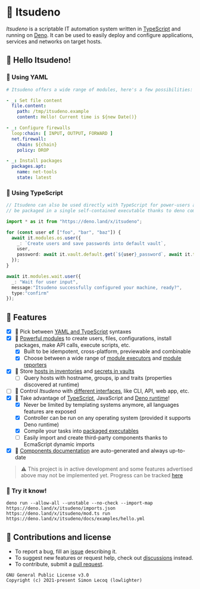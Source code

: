 # 🍣 Itsudeno

*Itsudeno* is a scriptable IT automation system written in [TypeScript](https://github.com/Microsoft/TypeScript) and running on [Deno](https://github.com/denoland/deno).
It can be used to easily deploy and configure applications, services and networks on target hosts.

## 🍥 Hello Itsudeno!

### 🍙 Using YAML

```yml
# Itsudeno offers a wide range of modules, here's a few possibilities:

- _: Set file content
  file.content:
    path: /tmp/itsudeno.example
    content: Hello! Current time is ${new Date()}

- _: Configure firewalls
  loop:chain: [ INPUT, OUTPUT, FORWARD ]
  net.firewall:
    chain: ${chain}
    policy: DROP

- _: Install packages
  packages.apt:
    name: net-tools
    state: latest
```

### 🍘 Using TypeScript

```ts
// Itsudeno can also be used directly with TypeScript for power-users and can even
// be packaged in a single self-contained executable thanks to deno compile!

import * as it from "https://deno.land/x/itsudeno";

for (const user of ["foo", "bar", "baz"]) {
  await it.modules.os.user({
    _: `Create users and save passwords into default vault`,
    user,
    password: await it.vault.default.get(`${user}_password`, await it.tools.mkpasswd())
  });
}

await it.modules.wait.user({
  _: "Wait for user input",
  message:"Itsudeno successfully configured your machine, ready?",
  type:"confirm"
});
```

## 🍱 Features

- [x] 🥢 Pick between [YAML and TypeScript](https://itsudeno.land/syntaxes) syntaxes
- [x] 🥡 [Powerful modules](https://itsudeno.land/modules) to create users, files, configurations, install packages, make API calls, execute scripts, etc.
  - [x] Built to be idempotent, cross-platform, previewable and combinable
  - [x] Choose between a wide range of [module executors](https://itsudeno.land/executors) and [module reporters](https://itsudeno.land/reporters)
- [x] 🍡 Store [hosts in inventories](https://itsudeno.land/inventories) and [secrets in vaults](https://itsudeno.land/vaults)
  - [ ] Query hosts with hostname, groups, ip and traits (properties discovered at runtime)
- [ ] 🍜 Control *Itsudeno* with [different interfaces](https://itsudeno.land/interfaces), like CLI, API, web app, etc.
- [x] 🍥 Take advantage of [TypeScript](https://github.com/microsoft/TypeScript), JavaScript and [Deno runtime](https://github.com/denoland/deno)!
  - [x] Never be limited by templating systems anymore, all languages features are exposed
  - [x] Controller can be run on any operating system (provided it supports Deno runtime)
  - [x] Compile your tasks into [packaged executables](https://deno.land/manual/tools/compiler)
  - [ ] Easily import and create third-party components thanks to EcmaScript dynamic imports
- [x] 🥮 [Components documentation](https://itsudeno.land) are auto-generated and always up-to-date

> ⚠️ This project is in active development and some features advertised above may not be implemented yet. Progress can be tracked [here](https://github.com/lowlighter/itsudeno/discussions/3)

### 🍶 Try it know!

```
deno run --allow-all --unstable --no-check --import-map https://deno.land/x/itsudeno/imports.json https://deno.land/x/itsudeno/mod.ts run https://deno.land/x/itsudeno/docs/examples/hello.yml
```

## 🦑 Contributions and license

* To report a bug, fill an [issue](https://github.com/lowlighter/itsudeno/issues) describing it.
* To suggest new features or request help, check out [discussions](https://github.com/lowlighter/itsudeno/discussions) instead.
* To contribute, submit a [pull request](https://github.com/lowlighter/itsudeno/pulls).

```
GNU General Public License v3.0
Copyright (c) 2021-present Simon Lecoq (lowlighter)
```
